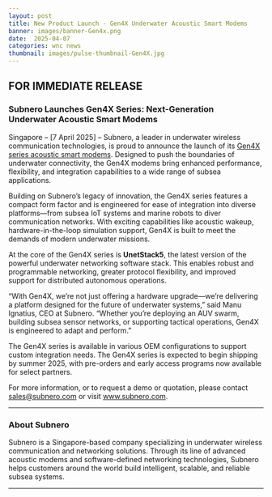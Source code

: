```yaml
---
layout: post
title: New Product Launch - Gen4X Underwater Acoustic Smart Modems
banner: images/banner-Gen4x.png
date:  2025-04-07
categories: wnc news
thumbnail: images/pulse-thumbnail-Gen4X.jpg
---
```


## FOR IMMEDIATE RELEASE

### Subnero Launches Gen4X Series: Next-Generation Underwater Acoustic Smart Modems

Singapore – [7 April 2025] – Subnero, a leader in underwater wireless communication technologies, is proud to announce the launch of its [Gen4X series acoustic smart modems](https://subnero.com/brochures/Gen4X-Release.pdf). Designed to push the boundaries of underwater connectivity, the Gen4X modems bring enhanced performance, flexibility, and integration capabilities to a wide range of subsea applications.

Building on Subnero’s legacy of innovation, the Gen4X series features a compact form factor and is engineered for ease of integration into diverse platforms—from subsea IoT systems and marine robots to diver communication networks. With exciting capabilities like acoustic wakeup, hardware-in-the-loop simulation support, Gen4X is built to meet the demands of modern underwater missions.

At the core of the Gen4X series is **UnetStack5**, the latest version of the powerful underwater networking software stack. This enables robust and programmable networking, greater protocol flexibility, and improved support for distributed autonomous operations.

“With Gen4X, we’re not just offering a hardware upgrade—we’re delivering a platform designed for the future of underwater systems,” said Manu Ignatius, CEO at Subnero. “Whether you’re deploying an AUV swarm, building subsea sensor networks, or supporting tactical operations, Gen4X is engineered to adapt and perform.”

The Gen4X series is available in various OEM configurations to support custom integration needs. The Gen4X series is expected to begin shipping by summer 2025, with pre-orders and early access programs now available for select partners.

For more information, or to request a demo or quotation, please contact sales@subnero.com or visit www.subnero.com.

----

### About Subnero

Subnero is a Singapore-based company specializing in underwater wireless communication and networking solutions. Through its line of advanced acoustic modems and software-defined networking technologies, Subnero helps customers around the world build intelligent, scalable, and reliable subsea systems.

----
